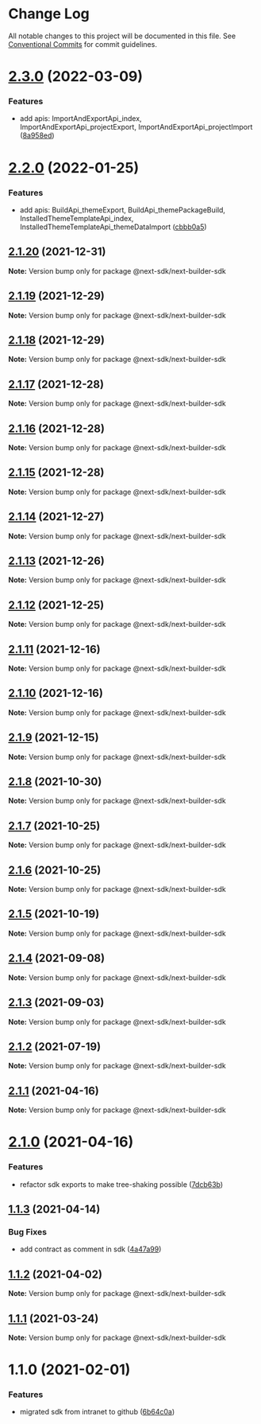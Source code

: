 # Change Log

All notable changes to this project will be documented in this file.
See [Conventional Commits](https://conventionalcommits.org) for commit guidelines.

# [2.3.0](https://github.com/easyops-cn/next-providers/compare/@next-sdk/next-builder-sdk@2.2.0...@next-sdk/next-builder-sdk@2.3.0) (2022-03-09)

### Features

- add apis: ImportAndExportApi_index, ImportAndExportApi_projectExport, ImportAndExportApi_projectImport ([8a958ed](https://github.com/easyops-cn/next-providers/commit/8a958ed53c5889053b18b714eb1a1695848c9833))

# [2.2.0](https://github.com/easyops-cn/next-providers/compare/@next-sdk/next-builder-sdk@2.1.20...@next-sdk/next-builder-sdk@2.2.0) (2022-01-25)

### Features

- add apis: BuildApi_themeExport, BuildApi_themePackageBuild, InstalledThemeTemplateApi_index, InstalledThemeTemplateApi_themeDataImport ([cbbb0a5](https://github.com/easyops-cn/next-providers/commit/cbbb0a56365d66efb01d4b8907ed6c8027115aa9))

## [2.1.20](https://github.com/easyops-cn/next-providers/compare/@next-sdk/next-builder-sdk@2.1.19...@next-sdk/next-builder-sdk@2.1.20) (2021-12-31)

**Note:** Version bump only for package @next-sdk/next-builder-sdk

## [2.1.19](https://github.com/easyops-cn/next-providers/compare/@next-sdk/next-builder-sdk@2.1.18...@next-sdk/next-builder-sdk@2.1.19) (2021-12-29)

**Note:** Version bump only for package @next-sdk/next-builder-sdk

## [2.1.18](https://github.com/easyops-cn/next-providers/compare/@next-sdk/next-builder-sdk@2.1.17...@next-sdk/next-builder-sdk@2.1.18) (2021-12-29)

**Note:** Version bump only for package @next-sdk/next-builder-sdk

## [2.1.17](https://github.com/easyops-cn/next-providers/compare/@next-sdk/next-builder-sdk@2.1.16...@next-sdk/next-builder-sdk@2.1.17) (2021-12-28)

**Note:** Version bump only for package @next-sdk/next-builder-sdk

## [2.1.16](https://github.com/easyops-cn/next-providers/compare/@next-sdk/next-builder-sdk@2.1.15...@next-sdk/next-builder-sdk@2.1.16) (2021-12-28)

**Note:** Version bump only for package @next-sdk/next-builder-sdk

## [2.1.15](https://github.com/easyops-cn/next-providers/compare/@next-sdk/next-builder-sdk@2.1.14...@next-sdk/next-builder-sdk@2.1.15) (2021-12-28)

**Note:** Version bump only for package @next-sdk/next-builder-sdk

## [2.1.14](https://github.com/easyops-cn/next-providers/compare/@next-sdk/next-builder-sdk@2.1.13...@next-sdk/next-builder-sdk@2.1.14) (2021-12-27)

**Note:** Version bump only for package @next-sdk/next-builder-sdk

## [2.1.13](https://github.com/easyops-cn/next-providers/compare/@next-sdk/next-builder-sdk@2.1.12...@next-sdk/next-builder-sdk@2.1.13) (2021-12-26)

**Note:** Version bump only for package @next-sdk/next-builder-sdk

## [2.1.12](https://github.com/easyops-cn/next-providers/compare/@next-sdk/next-builder-sdk@2.1.11...@next-sdk/next-builder-sdk@2.1.12) (2021-12-25)

**Note:** Version bump only for package @next-sdk/next-builder-sdk

## [2.1.11](https://github.com/easyops-cn/next-providers/compare/@next-sdk/next-builder-sdk@2.1.10...@next-sdk/next-builder-sdk@2.1.11) (2021-12-16)

**Note:** Version bump only for package @next-sdk/next-builder-sdk

## [2.1.10](https://github.com/easyops-cn/next-providers/compare/@next-sdk/next-builder-sdk@2.1.9...@next-sdk/next-builder-sdk@2.1.10) (2021-12-16)

**Note:** Version bump only for package @next-sdk/next-builder-sdk

## [2.1.9](https://github.com/easyops-cn/next-providers/compare/@next-sdk/next-builder-sdk@2.1.8...@next-sdk/next-builder-sdk@2.1.9) (2021-12-15)

**Note:** Version bump only for package @next-sdk/next-builder-sdk

## [2.1.8](https://github.com/easyops-cn/next-providers/compare/@next-sdk/next-builder-sdk@2.1.7...@next-sdk/next-builder-sdk@2.1.8) (2021-10-30)

**Note:** Version bump only for package @next-sdk/next-builder-sdk

## [2.1.7](https://github.com/easyops-cn/next-providers/compare/@next-sdk/next-builder-sdk@2.1.6...@next-sdk/next-builder-sdk@2.1.7) (2021-10-25)

**Note:** Version bump only for package @next-sdk/next-builder-sdk

## [2.1.6](https://github.com/easyops-cn/next-providers/compare/@next-sdk/next-builder-sdk@2.1.5...@next-sdk/next-builder-sdk@2.1.6) (2021-10-25)

**Note:** Version bump only for package @next-sdk/next-builder-sdk

## [2.1.5](https://github.com/easyops-cn/next-providers/compare/@next-sdk/next-builder-sdk@2.1.4...@next-sdk/next-builder-sdk@2.1.5) (2021-10-19)

**Note:** Version bump only for package @next-sdk/next-builder-sdk

## [2.1.4](https://github.com/easyops-cn/next-providers/compare/@next-sdk/next-builder-sdk@2.1.3...@next-sdk/next-builder-sdk@2.1.4) (2021-09-08)

**Note:** Version bump only for package @next-sdk/next-builder-sdk

## [2.1.3](https://github.com/easyops-cn/next-providers/compare/@next-sdk/next-builder-sdk@2.1.2...@next-sdk/next-builder-sdk@2.1.3) (2021-09-03)

**Note:** Version bump only for package @next-sdk/next-builder-sdk

## [2.1.2](https://github.com/easyops-cn/next-providers/compare/@next-sdk/next-builder-sdk@2.1.1...@next-sdk/next-builder-sdk@2.1.2) (2021-07-19)

**Note:** Version bump only for package @next-sdk/next-builder-sdk

## [2.1.1](https://github.com/easyops-cn/next-providers/compare/@next-sdk/next-builder-sdk@2.1.0...@next-sdk/next-builder-sdk@2.1.1) (2021-04-16)

**Note:** Version bump only for package @next-sdk/next-builder-sdk

# [2.1.0](https://github.com/easyops-cn/next-providers/compare/@next-sdk/next-builder-sdk@1.1.3...@next-sdk/next-builder-sdk@2.1.0) (2021-04-16)

### Features

- refactor sdk exports to make tree-shaking possible ([7dcb63b](https://github.com/easyops-cn/next-providers/commit/7dcb63bad6a7e6357c1c14ce9cf3ff9152c0c632))

## [1.1.3](https://github.com/easyops-cn/next-providers/compare/@next-sdk/next-builder-sdk@1.1.2...@next-sdk/next-builder-sdk@1.1.3) (2021-04-14)

### Bug Fixes

- add contract as comment in sdk ([4a47a99](https://github.com/easyops-cn/next-providers/commit/4a47a99b3ed7f3a366ba64121b71d9f27d07148d))

## [1.1.2](https://github.com/easyops-cn/next-providers/compare/@next-sdk/next-builder-sdk@1.1.1...@next-sdk/next-builder-sdk@1.1.2) (2021-04-02)

**Note:** Version bump only for package @next-sdk/next-builder-sdk

## [1.1.1](https://github.com/easyops-cn/next-providers/compare/@next-sdk/next-builder-sdk@1.1.0...@next-sdk/next-builder-sdk@1.1.1) (2021-03-24)

**Note:** Version bump only for package @next-sdk/next-builder-sdk

# 1.1.0 (2021-02-01)

### Features

- migrated sdk from intranet to github ([6b64c0a](https://github.com/easyops-cn/next-providers/commit/6b64c0af35b7ac5b7df5459aa577b87e84d75aa0))
